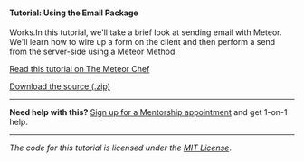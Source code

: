 #### Tutorial: Using the Email Package

Works.In this tutorial, we'll take a brief look at sending email with Meteor. We'll learn how to wire up a form on the client and then perform a send from the server-side using a Meteor Method.

[Read this tutorial on The Meteor Chef](https://themeteorchef.com/tutorials/using-the-email-package)  

[Download the source (.zip)](https://github.com/themeteorchef/using-the-email-package/archive/master.zip)

---

**Need help with this?** [Sign up for a Mentorship appointment](https://themeteorchef.com/mentorship?readme=using-the-email-package) and get 1-on-1 help.

---

_The code for this tutorial is licensed under the [MIT License](http://opensource.org/licenses/MIT)_.
